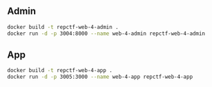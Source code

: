 ## Admin

```bash
docker build -t repctf-web-4-admin .
docker run -d -p 3004:8000 --name web-4-admin repctf-web-4-admin
```

## App

```bash
docker build -t repctf-web-4-app .
docker run -d -p 3005:3000 --name web-4-app repctf-web-4-app
```
